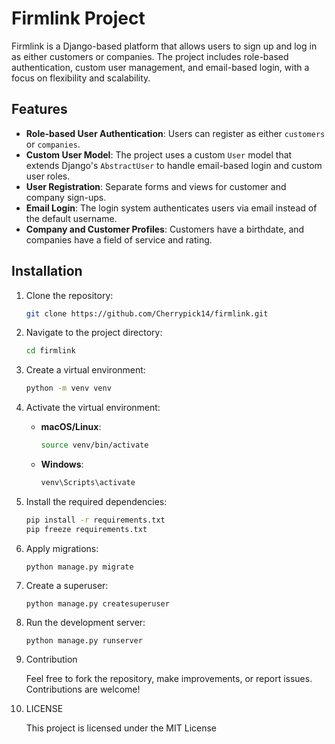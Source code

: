 # Firmlink Project

Firmlink is a Django-based platform that allows users to sign up and log in as either customers or companies. The project includes role-based authentication, custom user management, and email-based login, with a focus on flexibility and scalability.

## Features

- **Role-based User Authentication**: Users can register as either `customers` or `companies`.
- **Custom User Model**: The project uses a custom `User` model that extends Django's `AbstractUser` to handle email-based login and custom user roles.
- **User Registration**: Separate forms and views for customer and company sign-ups.
- **Email Login**: The login system authenticates users via email instead of the default username.
- **Company and Customer Profiles**: Customers have a birthdate, and companies have a field of service and rating.

## Installation

1. Clone the repository:

   ```bash
   git clone https://github.com/Cherrypick14/firmlink.git
   ```

2. Navigate to the project directory:

   ```bash
   cd firmlink
   ```

3. Create a virtual environment:

   ```bash
   python -m venv venv
   ```

4. Activate the virtual environment:

   - **macOS/Linux**:

     ```bash
     source venv/bin/activate
     ```

   - **Windows**:

     ```bash
     venv\Scripts\activate
     ```
5. Install the required dependencies:

   ```bash
   pip install -r requirements.txt
   pip freeze requirements.txt
   ```
6. Apply migrations:
   
     ```
   python manage.py migrate

   ```
7. Create a superuser:

   ```
   python manage.py createsuperuser

   ```
8. Run the development server:

   ```
   python manage.py runserver

   ```
9. Contribution

   Feel free to fork the repository, make improvements, or report issues. Contributions are welcome!

10. LICENSE

    This project is licensed under the MIT License 

